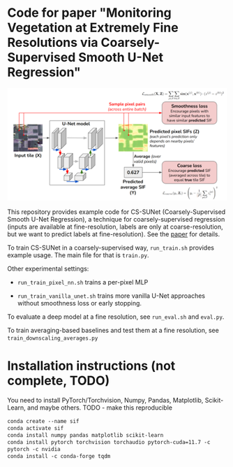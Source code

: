 # Code for paper "Monitoring Vegetation at Extremely Fine Resolutions via Coarsely-Supervised Smooth U-Net Regression"

![CS-SUNet diagram](diagrams/CS-SUNet.png)

This repository provides example code for CS-SUNet (Coarsely-Supervised Smooth U-Net Regression),
a technique for coarsely-supervised regression (inputs are available at fine-resolution, labels are
only at coarse-resolution, but we want to predict labels at fine-resolution). See the [paper](https://arxiv.org/pdf/2207.08022.pdf) for details.

To train CS-SUNet in a coarsely-supervised way, `run_train.sh` provides example usage. The 
main file for that is `train.py`.

Other experimental settings:

- `run_train_pixel_nn.sh` trains a per-pixel MLP

- `run_train_vanilla_unet.sh` trains more vanilla U-Net approaches without smoothness loss or early stopping.

To evaluate a deep model at a fine resolution, see `run_eval.sh` and `eval.py`.

To train averaging-based baselines and test them at a fine resolution, see `train_downscaling_averages.py`

# Installation instructions (not complete, TODO)

You need to install PyTorch/Torchvision, Numpy, Pandas, Matplotlib, Scikit-Learn, and maybe others. TODO - make this reproducible

    conda create --name sif
    conda activate sif
    conda install numpy pandas matplotlib scikit-learn
    conda install pytorch torchvision torchaudio pytorch-cuda=11.7 -c pytorch -c nvidia
    conda install -c conda-forge tqdm
